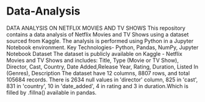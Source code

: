 # Data-Analysis
DATA ANALYSIS ON NETFLIX MOVIES AND TV SHOWS
This repository contains a data analysis of Netflix Movies and TV Shows using a dataset sourced from Kaggle. The analysis is performed using Python in a Jupyter Notebook environment.
Key Technologies- Python, Pandas, NumPy, Jupyter Notebook
 Dataset
The dataset is publicly available on Kaggle - Netflix Movies and TV Shows and includes: Title, Type (Movie or TV Show), Director, Cast, Country, Date Added,Release Year, Rating, Duration, Listed In (Genres), Description
The dataset have 12 columns, 8807 rows, and total 105684 records.
There is 2634 null values in 'director' column, 825 in 'cast', 831 in 'country', 10 in 'date_added', 4 in rating and 3 in duration.Which is filled by .fillna() available in pandas.
